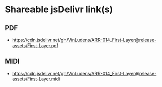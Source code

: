 # Shareable jsDelivr link(s)
## PDF
- https://cdn.jsdelivr.net/gh/VinLudens/ARR-014_First-Layer@release-assets/First-Layer.pdf
## MIDI
- https://cdn.jsdelivr.net/gh/VinLudens/ARR-014_First-Layer@release-assets/First-Layer.midi
